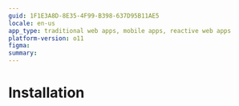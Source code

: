 ```yaml
---
guid: 1F1E3A8D-8E35-4F99-B398-637D95B11AE5
locale: en-us
app_type: traditional web apps, mobile apps, reactive web apps
platform-version: o11
figma:
summary: 
---
```


# Installation
